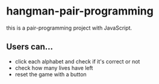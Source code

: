 # hangman-pair-programming
this is a pair-programming project with JavaScript.

## Users can...
- click each alphabet and check if it's correct or not
- check how many lives have left
- reset the game with a button

